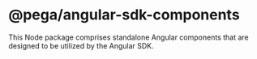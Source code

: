 # @pega/angular-sdk-components

This Node package comprises standalone Angular components that are designed to be utilized by the Angular SDK.
